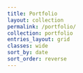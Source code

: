 ```yaml
---
title: Portfolio
layout: collection
permalink: /portfolio/
collection: portfolio
entries_layout: grid
classes: wide
sort_by: date
sort_order: reverse
---
```


